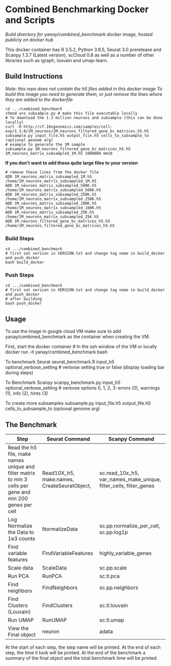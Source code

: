 # Combined Benchmarking Docker and Scripts

*Build directory for yanay/combined_benchmark docker image, hosted publicly on docker hub*


This docker container has R 3.5.2, Python 3.6.5, Seurat 3.0 prerelease and Scanpy 1.3.7 (Latest version), scCloud 0.8 as well as a number of other libraries such as igraph, louvain and umap-learn.

## Build Instructions
*Note: this repo does not contain the h5 files added in this docker image*
*To build this image you need to generate them, or just remove the lines where they are added to the dockerfile*

    cd .../combined_benchmark
    chmod a+x subsample.py # make this file executable locally
    # To download the 1.3 million neurons and subsample (this can be done locally)
    curl -O http://cf.10xgenomics.com/samples/cell-exp/1.3.0/1M_neurons/1M_neurons_filtered_gene_bc_matrices_h5.h5
    subsample.py input_file.h5 output_file.h5 cells_to_subsample_to (optional genome arg)
    # example to generate the 1M sample
    subsample.py 1M_neurons_filtered_gene_bc_matrices_h5.h5 1M_neurons_matrix_subsampled_1M.h5 1000000 mm10

**If you don't want to add these quite large files to your version**

    # remove these lines from the docker file
    ADD 1M_neurons_matrix_subsampled_1M.h5 /home/1M_neurons_matrix_subsampled_1M.h5
    ADD 1M_neurons_matrix_subsampled_500K.h5 /home/1M_neurons_matrix_subsampled_500K.h5
    ADD 1M_neurons_matrix_subsampled_250K.h5 /home/1M_neurons_matrix_subsampled_250K.h5
    ADD 1M_neurons_matrix_subsampled_100K.h5 /home/1M_neurons_matrix_subsampled_100K.h5
    ADD 1M_neurons_matrix_subsampled_25K.h5 /home/1M_neurons_matrix_subsampled_25K.h5
    ADD 1M_neurons_filtered_gene_bc_matrices_h5.h5 /home/1M_neurons_filtered_gene_bc_matrices_h5.h5

### Build Steps
    cd .../combined_benchmark
    # first set version in VERSION.txt and change tag name in build_docker and push_docker
    bash build_docker

### Push Steps
    cd .../combined_benchmark
    # first set version in VERSION.txt and change tag name in build_docker and push_docker
    # after building
    bash push_docker

## Usage
To use the image in google cloud VM make sure to add yanay/combined_benchmark as the container when creating the VM.

First, start the docker container
    # In the ssh window of the VM or locally
    docker run -it yanay/combined_benchmark bash

To benchmark Seurat
    seurat_benchmark.R input_h5 optional_verbose_setting
    # verbose setting true or false (display loading bar during steps)

To Benchmark Scanpy
    scanpy_benchmark.py input_h5 optional_verbose_setting
    # verbose options 0, 1, 2, 3: errors (0), warnings (1), info (2), hints (3)

To create more subsamples
    subsample.py input_file.h5 output_file.h5 cells_to_subsample_to (optional genome arg)

## The Benchmark
| Step        | Seurat Command           | Scanpy Command  |
| ------------- |-------------| -----|
| Read the h5 file, make names unique and filter matrix to min 3 cells per gene and min 200 genes per cell      | Read10X_h5, make.names, CreateSeuratObject, | sc.read_10x_h5, var_names_make_unique, filter_cells, filter_genes |
| Log Normalize the Data to 1e3 counts| NormalizeData |   sc.pp.normalize_per_cell, sc.pp.log1p |
| Find variable features | FindVariableFeatures      |    highly_variable_genes |
| Scale data | ScaleData |    sc.pp.scale |
| Run PCA | RunPCA      |    sc.tl.pca |
| Find neighbors | FindNeighbors      |    sc.pp.neighbors |
| Find Clusters (Louvain) | FindClusters  |    sc.tl.louvain |
| Run UMAP | RunUMAP  | sc.tl.umap |
| View the Final object | neuron  | adata |

At the start of each step, the step name will be printed.
At the end of each step, the time it took will be printed.
At the end of the benchmark a summary of the final object and the total benchmark time will be printed.
